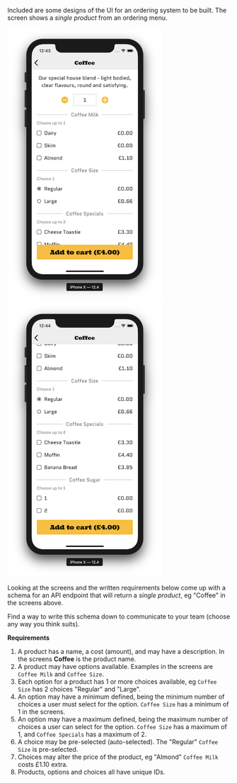 Included are some designs of the UI for an ordering system to be built. The screen shows a _single product_ from an ordering menu.

![1](screen1.png) ![2](screen2.png)

Looking at the screens and the written requirements below come up with a schema for an API endpoint that will return a _single product_, eg "Coffee" in the screens above.

Find a way to write this schema down to communicate to your team (choose any way you think suits).

**Requirements**

1. A product has a name, a cost (amount), and may have a description. In the screens **Coffee** is the product name.
2. A product may have options available. Examples in the screens are `Coffee Milk` and `Coffee Size`.
3. Each option for a product has 1 or more choices available, eg `Coffee Size` has 2 choices "Regular" and "Large".
4. An option may have a minimum defined, being the minimum number of choices a user must select for the option. `Coffee Size` has a minimum of 1 in the screens.
5. An option may have a maximum defined, being the maximum number of choices a user can select for the option. `Coffee Size` has a maximum of 1, and `Coffee Specials` has a maximum of 2.
6. A choice may be pre-selected (auto-selected). The "Regular" `Coffee Size` is pre-selected.
7. Choices may alter the price of the product, eg "Almond" `Coffee Milk` costs £1.10 extra.
8. Products, options and choices all have unique IDs.
